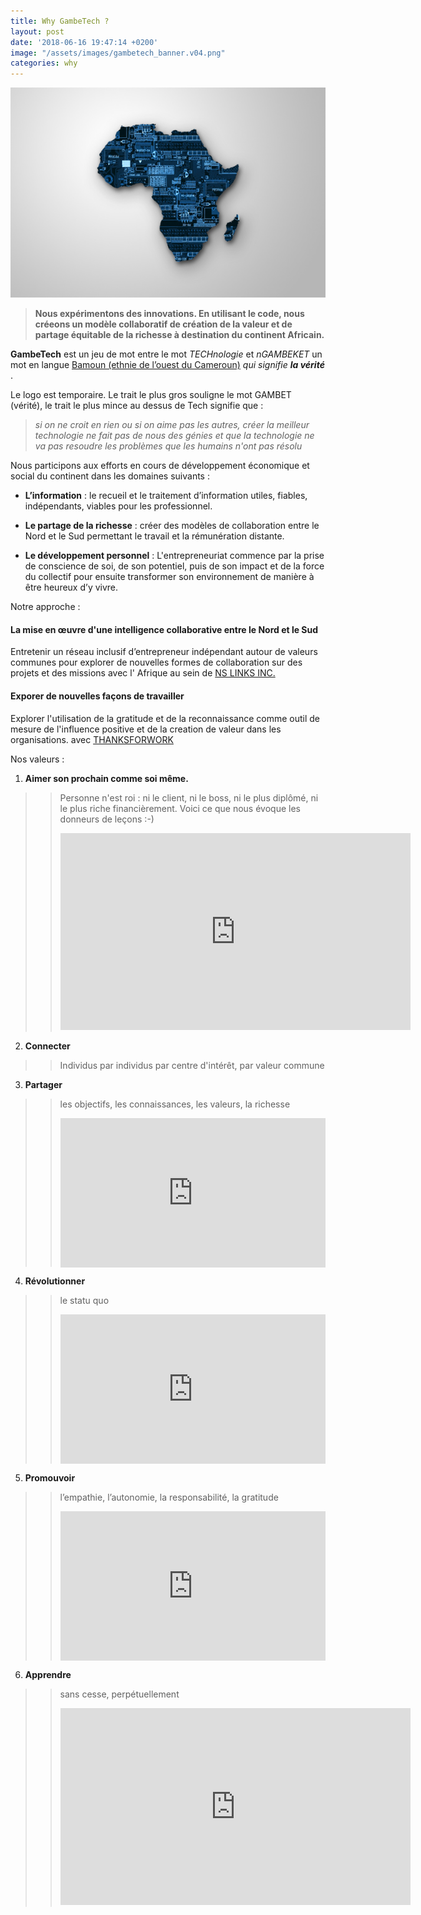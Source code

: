 ```yaml
---
title: Why GambeTech ?
layout: post
date: '2018-06-16 19:47:14 +0200'
image: "/assets/images/gambetech_banner.v04.png"
categories: why
---
```


![af](/assets/images/africa-tech.jpg)
   
> __Nous expérimentons des innovations. En utilisant le code, nous créeons un modèle collaboratif de création de la valeur et de partage équitable de la richesse à destination du continent Africain.__ 

**GambeTech** est un jeu de mot entre le mot *TECHnologie* et  *nGAMBEKET*  un mot en langue [Bamoun (ethnie de l’ouest du Cameroun)](http://www.lisapoyakama.org/la-civilisation-bamoun/) *qui signifie **la vérité***  .

Le logo est temporaire.  Le trait le plus gros souligne le mot GAMBET (vérité), le trait le plus mince au dessus de Tech signifie que :
> *si on ne croit en rien ou si on aime pas les autres, créer la meilleur technologie ne fait pas de nous des génies et que la technologie ne va pas resoudre les problèmes que les humains n'ont pas résolu*

Nous participons aux efforts en cours de développement économique et social du continent dans les domaines suivants  :

* __L’information__ : le recueil et le traitement d’information utiles, fiables, indépendants, viables pour les professionnel.

* __Le partage de la richesse__ : créer des modèles de collaboration entre le Nord et le Sud permettant le travail et la rémunération distante.

* __Le développement personnel__ :  L'entrepreneuriat commence par la prise de conscience de soi, de son potentiel, puis de son impact et de la force du collectif pour ensuite transformer son environnement de manière à être heureux d’y vivre.

Notre approche : 

#### La mise en œuvre d'une intelligence collaborative entre le Nord et le Sud

Entretenir un réseau inclusif d’entrepreneur indépendant autour de valeurs communes pour explorer de nouvelles formes de collaboration sur des projets et des missions avec l' Afrique au sein de  [NS LINKS INC.](https://flamboyant-pike-dcb689.netlify.com/ "North South LINKS")

#### Exporer de nouvelles façons de travailler

Explorer l'utilisation de la gratitude et de la reconnaissance comme outil de mesure de l'influence positive et de la creation de valeur dans les organisations.
avec [THANKSFORWORK](#)

Nos valeurs : 

1. **Aimer son prochain comme soi même.**
> > Personne n'est roi : ni le client, ni le boss, ni le plus diplômé, ni le plus riche financièrement. Voici ce que nous évoque les donneurs de leçons :-)
> > <iframe width="560" height="315" src="https://www.youtube.com/embed/kt0g4dWxEBo?rel=0&amp;showinfo=0&amp;start=138" frameborder="0" allow="autoplay; encrypted-media" allowfullscreen></iframe>

2. **Connecter**
> > Individus par individus par centre d'intérêt, par valeur commune 

3. **Partager**
> > les objectifs, les connaissances, les valeurs, la richesse
> > <div style="max-width:854px"><div style="position:relative;height:0;padding-bottom:56.25%"><iframe src="https://embed.ted.com/talks/lang/en/john_doerr_why_the_secret_to_success_is_setting_the_right_goals" width="854" height="480" style="position:absolute;left:0;top:0;width:100%;height:100%" frameborder="0" scrolling="no" allowfullscreen></iframe></div></div>

4. **Révolutionner**
> > le statu quo
> > <div style="max-width:854px"><div style="position:relative;height:0;padding-bottom:56.25%"><iframe src="https://embed.ted.com/talks/lang/en/brett_hennig_what_if_we_replaced_politicians_with_randomly_selected_people" width="854" height="480" style="position:absolute;left:0;top:0;width:100%;height:100%" frameborder="0" scrolling="no" allowfullscreen></iframe></div></div>

5. **Promouvoir**
> > l’empathie, l’autonomie, la responsabilité, la gratitude
> > <div style="max-width:854px"><div style="position:relative;height:0;padding-bottom:56.25%"><iframe src="https://embed.ted.com/talks/lang/fr/julian_treasure_how_to_speak_so_that_people_want_to_listen" width="854" height="480" style="position:absolute;left:0;top:0;width:100%;height:100%" frameborder="0" scrolling="no" allowfullscreen></iframe></div></div>

6. **Apprendre**
> > sans cesse, perpétuellement
> > <iframe width="560" height="315" src="https://www.youtube.com/embed/QXN35r2_20s?rel=0&amp;start=113" frameborder="0" allow="autoplay; encrypted-media" allowfullscreen></iframe>